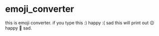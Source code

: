 # emoji_converter
this is emoji converter. if you type this :) happy :( sad this will print out 😉 happy 🥺 sad.
